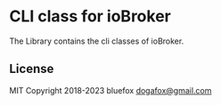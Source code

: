 # CLI class for ioBroker
The Library contains the cli classes of ioBroker.

## License
MIT
Copyright 2018-2023 bluefox <dogafox@gmail.com>  
